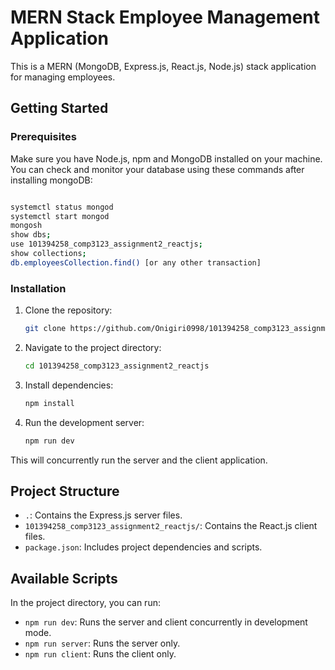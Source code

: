 # MERN Stack Employee Management Application

This is a MERN (MongoDB, Express.js, React.js, Node.js) stack application for managing employees.

## Getting Started

### Prerequisites

Make sure you have Node.js, npm and MongoDB installed on your machine. You can check and monitor your database using these commands after installing mongoDB:

```bash

systemctl status mongod
systemctl start mongod
mongosh
show dbs;
use 101394258_comp3123_assignment2_reactjs;
show collections;
db.employeesCollection.find() [or any other transaction]

```

### Installation

1. Clone the repository:

   ```bash
   git clone https://github.com/Onigiri0998/101394258_comp3123_assignment2_reactjs.git
   ```

2. Navigate to the project directory:

   ```bash
   cd 101394258_comp3123_assignment2_reactjs
   ```

3. Install dependencies:

   ```bash
   npm install
   ```

4. Run the development server:

   ```bash
   npm run dev
   ```

This will concurrently run the server and the client application.

## Project Structure

- `.`: Contains the Express.js server files.
- `101394258_comp3123_assignment2_reactjs/`: Contains the React.js client files.
- `package.json`: Includes project dependencies and scripts.

## Available Scripts

In the project directory, you can run:

- `npm run dev`: Runs the server and client concurrently in development mode.
- `npm run server`: Runs the server only.
- `npm run client`: Runs the client only.
